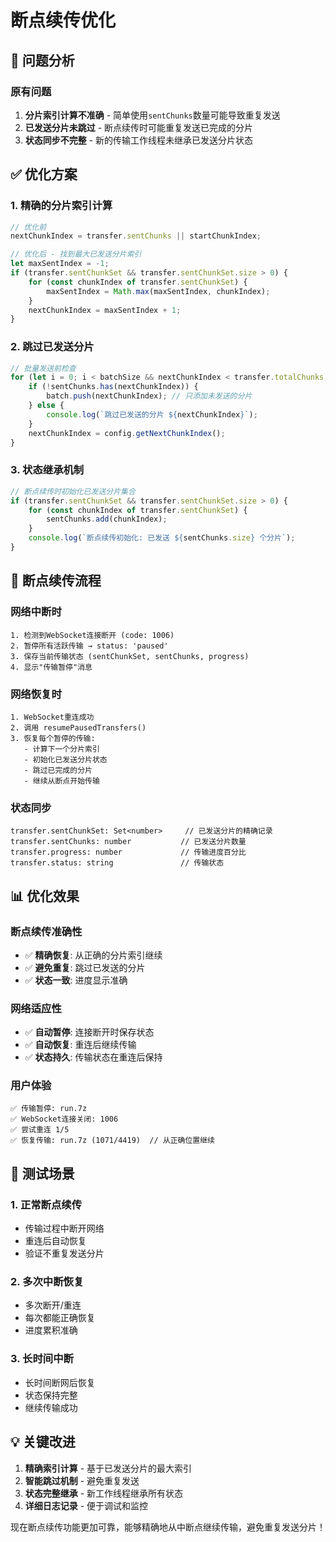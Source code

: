 # 断点续传优化

## 🔧 **问题分析**

### 原有问题
1. **分片索引计算不准确** - 简单使用`sentChunks`数量可能导致重复发送
2. **已发送分片未跳过** - 断点续传时可能重复发送已完成的分片
3. **状态同步不完整** - 新的传输工作线程未继承已发送分片状态

## ✅ **优化方案**

### 1. 精确的分片索引计算
```javascript
// 优化前
nextChunkIndex = transfer.sentChunks || startChunkIndex;

// 优化后 - 找到最大已发送分片索引
let maxSentIndex = -1;
if (transfer.sentChunkSet && transfer.sentChunkSet.size > 0) {
    for (const chunkIndex of transfer.sentChunkSet) {
        maxSentIndex = Math.max(maxSentIndex, chunkIndex);
    }
    nextChunkIndex = maxSentIndex + 1;
}
```

### 2. 跳过已发送分片
```javascript
// 批量发送前检查
for (let i = 0; i < batchSize && nextChunkIndex < transfer.totalChunks; i++) {
    if (!sentChunks.has(nextChunkIndex)) {
        batch.push(nextChunkIndex); // 只添加未发送的分片
    } else {
        console.log(`跳过已发送的分片 ${nextChunkIndex}`);
    }
    nextChunkIndex = config.getNextChunkIndex();
}
```

### 3. 状态继承机制
```javascript
// 断点续传时初始化已发送分片集合
if (transfer.sentChunkSet && transfer.sentChunkSet.size > 0) {
    for (const chunkIndex of transfer.sentChunkSet) {
        sentChunks.add(chunkIndex);
    }
    console.log(`断点续传初始化: 已发送 ${sentChunks.size} 个分片`);
}
```

## 🎯 **断点续传流程**

### 网络中断时
```
1. 检测到WebSocket连接断开 (code: 1006)
2. 暂停所有活跃传输 → status: 'paused'
3. 保存当前传输状态 (sentChunkSet, sentChunks, progress)
4. 显示"传输暂停"消息
```

### 网络恢复时
```
1. WebSocket重连成功
2. 调用 resumePausedTransfers()
3. 恢复每个暂停的传输:
   - 计算下一个分片索引
   - 初始化已发送分片状态
   - 跳过已完成的分片
   - 继续从断点开始传输
```

### 状态同步
```
transfer.sentChunkSet: Set<number>     // 已发送分片的精确记录
transfer.sentChunks: number           // 已发送分片数量
transfer.progress: number             // 传输进度百分比
transfer.status: string               // 传输状态
```

## 📊 **优化效果**

### 断点续传准确性
- ✅ **精确恢复**: 从正确的分片索引继续
- ✅ **避免重复**: 跳过已发送的分片
- ✅ **状态一致**: 进度显示准确

### 网络适应性
- ✅ **自动暂停**: 连接断开时保存状态
- ✅ **自动恢复**: 重连后继续传输
- ✅ **状态持久**: 传输状态在重连后保持

### 用户体验
```
✅ 传输暂停: run.7z
✅ WebSocket连接关闭: 1006
✅ 尝试重连 1/5
✅ 恢复传输: run.7z (1071/4419)  // 从正确位置继续
```

## 🧪 **测试场景**

### 1. 正常断点续传
- 传输过程中断开网络
- 重连后自动恢复
- 验证不重复发送分片

### 2. 多次中断恢复
- 多次断开/重连
- 每次都能正确恢复
- 进度累积准确

### 3. 长时间中断
- 长时间断网后恢复
- 状态保持完整
- 继续传输成功

## 💡 **关键改进**

1. **精确索引计算** - 基于已发送分片的最大索引
2. **智能跳过机制** - 避免重复发送
3. **状态完整继承** - 新工作线程继承所有状态
4. **详细日志记录** - 便于调试和监控

现在断点续传功能更加可靠，能够精确地从中断点继续传输，避免重复发送分片！
